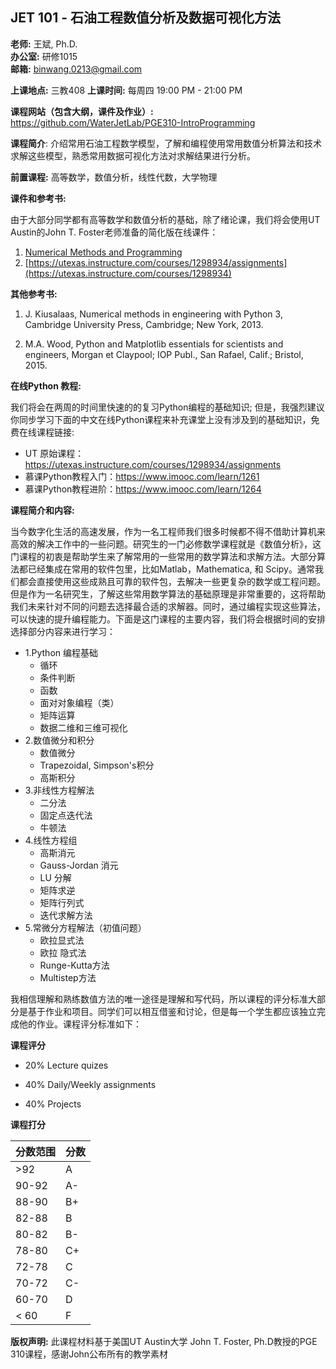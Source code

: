 ## JET 101 - **石油工程数值分析及数据可视化方法**

**老师:** 王斌, Ph.D.  
**办公室:** 研修1015  
**邮箱:** binwang.0213@gmail.com

**上课地点:** 三教408 
**上课时间:**  每周四 19:00 PM - 21:00 PM  

**课程网站（包含大纲，课件及作业）:** https://github.com/WaterJetLab/PGE310-IntroProgramming

**课程简介**: 介绍常用石油工程数学模型，了解和编程使用常用数值分析算法和技术求解这些模型，熟悉常用数据可视化方法对求解结果进行分析。

**前置课程:** 高等数学，数值分析，线性代数，大学物理

**课件和参考书:** 

由于大部分同学都有高等数学和数值分析的基础，除了绪论课，我们将会使用UT Austin的John T. Foster老师准备的简化版在线课件：

1. [Numerical Methods and Programming](https://johnfoster.pge.utexas.edu/numerical-methods-book)
1. [https://utexas.instructure.com/courses/1298934/assignments](https://utexas.instructure.com/courses/1298934) 

**其他参考书:**

1. J. Kiusalaas, Numerical methods in engineering with Python 3, Cambridge University Press, Cambridge; New York, 2013.

1. M.A. Wood, Python and Matplotlib essentials for scientists and engineers, Morgan et Claypool; IOP Publ., San Rafael, Calif.; Bristol, 2015.

**在线Python 教程:**

我们将会在两周的时间里快速的的复习Python编程的基础知识; 但是，我强烈建议你同步学习下面的中文在线Python课程来补充课堂上没有涉及到的基础知识，免费在线课程链接:

* UT 原始课程：https://utexas.instructure.com/courses/1298934/assignments
* 慕课Python教程入门：https://www.imooc.com/learn/1261
* 慕课Python教程进阶：https://www.imooc.com/learn/1264

**课程简介和内容:**

当今数字化生活的高速发展，作为一名工程师我们很多时候都不得不借助计算机来高效的解决工作中的一些问题。研究生的一门必修数学课程就是《数值分析》，这门课程的初衷是帮助学生来了解常用的一些常用的数学算法和求解方法。大部分算法都已经集成在常用的软件包里，比如Matlab，Mathematica,  和 Scipy。通常我们都会直接使用这些成熟且可靠的软件包，去解决一些更复杂的数学或工程问题。但是作为一名研究生，了解这些常用数学算法的基础原理是非常重要的，这将帮助我们未来针对不同的问题去选择最合适的求解器。同时，通过编程实现这些算法，可以快速的提升编程能力。下面是这门课程的主要内容，我们将会根据时间的安排选择部分内容来进行学习：

* 1.Python 编程基础
  + 循环
  + 条件判断
  + 函数
  + 面对对象编程（类）
  + 矩阵运算
  + 数据二维和三维可视化
* 2.数值微分和积分
    + 数值微分
    + Trapezoidal, Simpson's积分
    + 高斯积分
* 3.非线性方程解法
  + 二分法
  + 固定点迭代法
  + 牛顿法
* 4.线性方程组
  + 高斯消元
  + Gauss-Jordan 消元
  + LU 分解
  + 矩阵求逆
  + 矩阵行列式
  + 迭代求解方法
* 5.常微分方程解法（初值问题）
  + 欧拉显式法
  + 欧拉 隐式法
  + Runge-Kutta方法
  + Multistep方法

我相信理解和熟练数值方法的唯一途径是理解和写代码，所以课程的评分标准大部分是基于作业和项目。同学们可以相互借鉴和讨论，但是每一个学生都应该独立完成他的作业。课程评分标准如下：

**课程评分**

 * 20% Lecture quizes

 * 40% Daily/Weekly assignments

 * 40% Projects

**课程打分**

|分数范围|分数|
|-|-|
|>92| A  |
|90-92| A-  |
|88-90| B+  |
|82-88| B  |
|80-82| B-  |
|78-80| C+  |
|72-78| C  |
|70-72| C-  |
|60-70| D  |
|< 60| F  |

**版权声明:** 此课程材料基于美国UT Austin大学 John T. Foster, Ph.D教授的PGE 310课程，感谢John公布所有的教学素材
